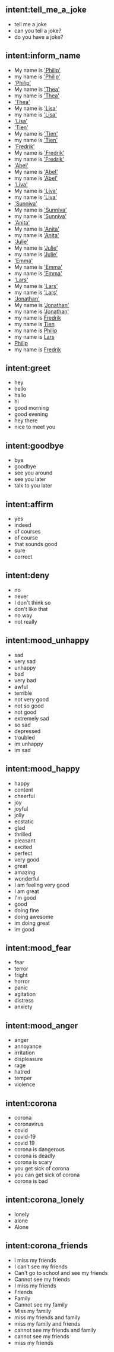 ## intent:tell_me_a_joke
- tell me a joke
- can you tell a joke?
- do you have a joke?

## intent:inform_name
- My name is ['Philip'](first_name)
- my name is ['Philip'](first_name)
- ['Philip'](first_name)
- My name is ['Thea'](first_name)
- my name is ['Thea'](first_name)
- ['Thea'](first_name)
- My name is ['Lisa'](first_name)
- my name is ['Lisa'](first_name)
- ['Lisa'](first_name)
- ['Tien'](first_name)
- My name is ['Tien'](first_name)
- my name is ['Tien'](first_name)
- ['Fredrik'](first_name)
- My name is ['Fredrik'](first_name)
- my name is ['Fredrik'](first_name)
- ['Abel'](first_name)
- My name is ['Abel'](first_name)
- my name is ['Abel'](first_name)
- ['Liva'](first_name)
- My name is ['Liva'](first_name)
- my name is ['Liva'](first_name)
- ['Sunniva'](first_name)
- My name is ['Sunniva'](first_name)
- my name is ['Sunniva'](first_name)
- ['Anita'](first_name)
- My name is ['Anita'](first_name)
- my name is ['Anita'](first_name)
- ['Julie'](first_name)
- My name is ['Julie'](first_name)
- my name is ['Julie'](first_name)
- ['Emma'](first_name)
- My name is ['Emma'](first_name)
- my name is ['Emma'](first_name)
- ['Lars'](first_name)
- My name is ['Lars'](first_name)
- my name is ['Lars'](first_name)
- ['Jonathan'](first_name)
- My name is ['Jonathan'](first_name)
- my name is ['Jonathan'](first_name)
- my name is [Fredrik](first_name)
- my name is [Tien](first_name)
- my name is [Philip](first_name)
- my name is [Lars](first_name)
- [Philip](first_name)
- my name is [Fredrik](first_name)

## intent:greet
- hey
- hello
- hallo
- hi
- good morning
- good evening
- hey there
- nice to meet you

## intent:goodbye
- bye
- goodbye
- see you around
- see you later
- talk to you later

## intent:affirm
- yes
- indeed
- of courses
- of course
- that sounds good
- sure
- correct

## intent:deny
- no
- never
- I don't think so
- don't like that
- no way
- not really

## intent:mood_unhappy
- sad
- very sad
- unhappy
- bad
- very bad
- awful
- terrible
- not very good
- not so good
- not good
- extremely sad
- so sad
- depressed
- troubled
- im unhappy
- im sad

## intent:mood_happy
- happy
- content
- cheerful
- joy
- joyful
- jolly
- ecstatic
- glad
- thrilled
- pleasant
- excited
- perfect
- very good
- great
- amazing
- wonderful
- I am feeling very good
- I am great
- I'm good
- good
- doing fine
- doing awesome
- im doing great
- im good

## intent:mood_fear
- fear
- terror
- fright
- horror
- panic
- agitation
- distress
- anxiety

## intent:mood_anger
- anger
- annoyance
- irritation
- displeasure
- rage
- hatred
- temper
- violence

## intent:corona
- corona
- coronavirus
- covid
- covid-19
- covid 19
- corona is dangerous
- corona is deadly
- corona is scary
- you get sick of corona
- you can get sick of corona
- corona is bad

## intent:corona_lonely
- lonely
- alone
- Alone

## intent:corona_friends
- i miss my friends
- I can't see my friends
- Can't go to school and see my friends
- Cannot see my friends
- I miss my friends
- Friends
- Family
- Cannot see my family
- Miss my family
- miss my friends and family
- miss my family and friends
- cannot see my friends and family
- cannot see my friends
- miss my friends

